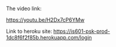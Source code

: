 The video link:

https://youtu.be/H2Dx7cP6YMw


Link to heroku site:
https://is601-psk-prod-1dc8f6f2f85b.herokuapp.com/login
